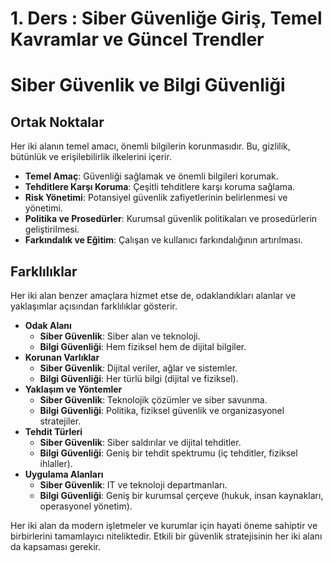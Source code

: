 # 1. Ders : Siber Güvenliğe Giriş, Temel Kavramlar ve Güncel Trendler

# Siber Güvenlik ve Bilgi Güvenliği

## Ortak Noktalar

Her iki alanın temel amacı, önemli bilgilerin korunmasıdır. Bu, gizlilik, bütünlük ve erişilebilirlik ilkelerini içerir.

- **Temel Amaç**: Güvenliği sağlamak ve önemli bilgileri korumak.
- **Tehditlere Karşı Koruma**: Çeşitli tehditlere karşı koruma sağlama.
- **Risk Yönetimi**: Potansiyel güvenlik zafiyetlerinin belirlenmesi ve yönetimi.
- **Politika ve Prosedürler**: Kurumsal güvenlik politikaları ve prosedürlerin geliştirilmesi.
- **Farkındalık ve Eğitim**: Çalışan ve kullanıcı farkındalığının artırılması.

## Farklılıklar

Her iki alan benzer amaçlara hizmet etse de, odaklandıkları alanlar ve yaklaşımlar açısından farklılıklar gösterir.

- **Odak Alanı**
  - **Siber Güvenlik**: Siber alan ve teknoloji.
  - **Bilgi Güvenliği**: Hem fiziksel hem de dijital bilgiler.
- **Korunan Varlıklar**
  - **Siber Güvenlik**: Dijital veriler, ağlar ve sistemler.
  - **Bilgi Güvenliği**: Her türlü bilgi (dijital ve fiziksel).
- **Yaklaşım ve Yöntemler**
  - **Siber Güvenlik**: Teknolojik çözümler ve siber savunma.
  - **Bilgi Güvenliği**: Politika, fiziksel güvenlik ve organizasyonel stratejiler.
- **Tehdit Türleri**
  - **Siber Güvenlik**: Siber saldırılar ve dijital tehditler.
  - **Bilgi Güvenliği**: Geniş bir tehdit spektrumu (iç tehditler, fiziksel ihlaller).
- **Uygulama Alanları**
  - **Siber Güvenlik**: IT ve teknoloji departmanları.
  - **Bilgi Güvenliği**: Geniş bir kurumsal çerçeve (hukuk, insan kaynakları, operasyonel yönetim).

Her iki alan da modern işletmeler ve kurumlar için hayati öneme sahiptir ve birbirlerini tamamlayıcı niteliktedir. Etkili bir güvenlik stratejisinin her iki alanı da kapsaması gerekir.



